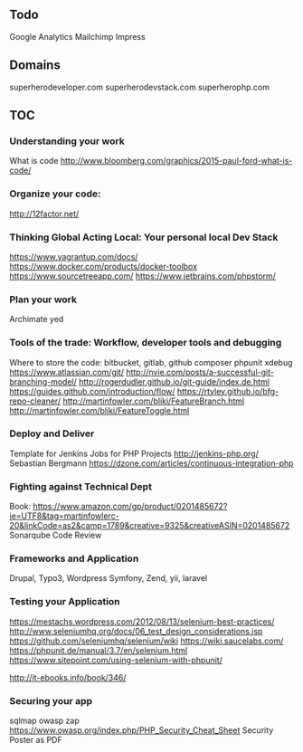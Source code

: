 
## Todo
Google Analytics
Mailchimp
Impress

## Domains
superherodeveloper.com
superherodevstack.com 
superherophp.com


## TOC
### Understanding your work
What is code http://www.bloomberg.com/graphics/2015-paul-ford-what-is-code/


### Organize your code:
http://12factor.net/


### Thinking Global Acting Local: Your personal local Dev Stack
https://www.vagrantup.com/docs/
https://www.docker.com/products/docker-toolbox
https://www.sourcetreeapp.com/
https://www.jetbrains.com/phpstorm/


### Plan your work
Archimate
yed


### Tools of the trade: Workflow, developer tools and debugging
Where to store the code: bitbucket, gitlab, github
composer
phpunit
xdebug
https://www.atlassian.com/git/
http://nvie.com/posts/a-successful-git-branching-model/
http://rogerdudler.github.io/git-guide/index.de.html
https://guides.github.com/introduction/flow/
https://rtyley.github.io/bfg-repo-cleaner/
http://martinfowler.com/bliki/FeatureBranch.html
http://martinfowler.com/bliki/FeatureToggle.html


### Deploy and Deliver
Template for Jenkins Jobs for PHP Projects http://jenkins-php.org/ Sebastian Bergmann
https://dzone.com/articles/continuous-integration-php


### Fighting against Technical Dept
Book: https://www.amazon.com/gp/product/0201485672?ie=UTF8&tag=martinfowlerc-20&linkCode=as2&camp=1789&creative=9325&creativeASIN=0201485672
Sonarqube
Code Review



### Frameworks and Application
Drupal, Typo3, Wordpress
Symfony, Zend, yii, laravel

### Testing your Application
https://mestachs.wordpress.com/2012/08/13/selenium-best-practices/
http://www.seleniumhq.org/docs/06_test_design_considerations.jsp
https://github.com/seleniumhq/selenium/wiki
https://wiki.saucelabs.com/
https://phpunit.de/manual/3.7/en/selenium.html
https://www.sitepoint.com/using-selenium-with-phpunit/


http://it-ebooks.info/book/346/


### Securing your app
sqlmap
owasp zap
https://www.owasp.org/index.php/PHP_Security_Cheat_Sheet
Security Poster as PDF
